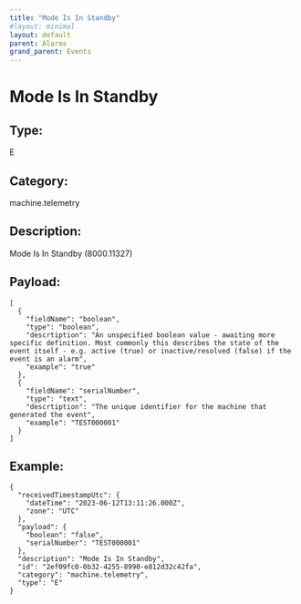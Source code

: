 ```yaml
---
title: "Mode Is In Standby"
#layout: minimal
layout: default
parent: Alarms
grand_parent: Events
---
```


# Mode Is In Standby

## Type:

E

## Category:

machine.telemetry

## Description: 

Mode Is In Standby (8000.11327)

## Payload:

```
[
  {
    "fieldName": "boolean",
    "type": "boolean",
    "descrtiption": "An unspecified boolean value - awaiting more specific definition. Most commonly this describes the state of the event itself - e.g. active (true) or inactive/resolved (false) if the event is an alarm",
    "example": "true"
  },
  {
    "fieldName": "serialNumber",
    "type": "text",
    "descrtiption": "The unique identifier for the machine that generated the event",
    "example": "TEST000001"
  }
]
```

## Example:

```
{
  "receivedTimestampUtc": {
    "dateTime": "2023-06-12T13:11:26.000Z",
    "zone": "UTC"
  },
  "payload": {
    "boolean": "false",
    "serialNumber": "TEST000001"
  },
  "description": "Mode Is In Standby",
  "id": "2ef09fc0-0b32-4255-8990-e812d32c42fa",
  "category": "machine.telemetry",
  "type": "E"
}
```
